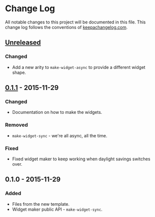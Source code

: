 # Change Log
All notable changes to this project will be documented in this file. This change log follows the conventions of [keepachangelog.com](http://keepachangelog.com/).

## [Unreleased][unreleased]
### Changed
- Add a new arity to `make-widget-async` to provide a different widget shape.

## [0.1.1] - 2015-11-29
### Changed
- Documentation on how to make the widgets.

### Removed
- `make-widget-sync` - we're all async, all the time.

### Fixed
- Fixed widget maker to keep working when daylight savings switches over.

## 0.1.0 - 2015-11-29
### Added
- Files from the new template.
- Widget maker public API - `make-widget-sync`.

[unreleased]: https://github.com/your-name/stepladder-clj/compare/0.1.1...HEAD
[0.1.1]: https://github.com/your-name/stepladder-clj/compare/0.1.0...0.1.1
